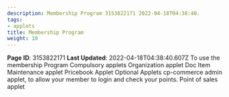 ```yaml
---
description: Membership Program 3153822171 2022-04-18T04:38:40.
tags:
- applets
title: Membership Program
weight: 10
---
```


**Page ID**: 3153822171
**Last Updated**: 2022-04-18T04:38:40.607Z
To use the membership Program
Compulsory applets
Organization applet
Doc Item Maintenance applet
Pricebook Applet
Optional Applets
cp-commerce admin applet, to allow your member to login and check your points.
Point of sales applet